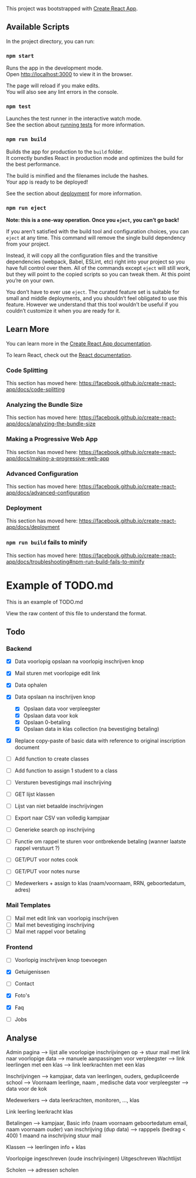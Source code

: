 This project was bootstrapped with [Create React App](https://github.com/facebook/create-react-app).

## Available Scripts

In the project directory, you can run:

### `npm start`

Runs the app in the development mode.<br />
Open [http://localhost:3000](http://localhost:3000) to view it in the browser.

The page will reload if you make edits.<br />
You will also see any lint errors in the console.

### `npm test`

Launches the test runner in the interactive watch mode.<br />
See the section about [running tests](https://facebook.github.io/create-react-app/docs/running-tests) for more information.

### `npm run build`

Builds the app for production to the `build` folder.<br />
It correctly bundles React in production mode and optimizes the build for the best performance.

The build is minified and the filenames include the hashes.<br />
Your app is ready to be deployed!

See the section about [deployment](https://facebook.github.io/create-react-app/docs/deployment) for more information.

### `npm run eject`

**Note: this is a one-way operation. Once you `eject`, you can’t go back!**

If you aren’t satisfied with the build tool and configuration choices, you can `eject` at any time. This command will remove the single build dependency from your project.

Instead, it will copy all the configuration files and the transitive dependencies (webpack, Babel, ESLint, etc) right into your project so you have full control over them. All of the commands except `eject` will still work, but they will point to the copied scripts so you can tweak them. At this point you’re on your own.

You don’t have to ever use `eject`. The curated feature set is suitable for small and middle deployments, and you shouldn’t feel obligated to use this feature. However we understand that this tool wouldn’t be useful if you couldn’t customize it when you are ready for it.

## Learn More

You can learn more in the [Create React App documentation](https://facebook.github.io/create-react-app/docs/getting-started).

To learn React, check out the [React documentation](https://reactjs.org/).

### Code Splitting

This section has moved here: https://facebook.github.io/create-react-app/docs/code-splitting

### Analyzing the Bundle Size

This section has moved here: https://facebook.github.io/create-react-app/docs/analyzing-the-bundle-size

### Making a Progressive Web App

This section has moved here: https://facebook.github.io/create-react-app/docs/making-a-progressive-web-app

### Advanced Configuration

This section has moved here: https://facebook.github.io/create-react-app/docs/advanced-configuration

### Deployment

This section has moved here: https://facebook.github.io/create-react-app/docs/deployment

### `npm run build` fails to minify

This section has moved here: https://facebook.github.io/create-react-app/docs/troubleshooting#npm-run-build-fails-to-minify


# Example of TODO.md

This is an example of TODO.md

View the raw content of this file to understand the format.

## Todo

### Backend
- [X] Data voorlopig opslaan na voorlopig inschrijven knop
- [X] Mail sturen met voorlopige edit link
- [X] Data ophalen
- [X] Data opslaan na inschrijven knop
  - [X] Opslaan data voor verpleegster
  - [X] Opslaan data voor kok
  - [X] Opslaan 0-betaling
  - [X] Opslaan data in klas collection (na bevestiging betaling)
- [X] Replace copy-paste of basic data with reference to original inscription document
- [ ] Add function to create classes
- [ ] Add function to assign 1 student to a class
- [ ] Versturen bevestigings mail inschrijving
- [ ] GET lijst klassen
- [ ] Lijst van niet betaalde inschrijvingen
- [ ] Export naar CSV van volledig kampjaar
- [ ] Generieke search op inschrijving
- [ ] Functie om rappel te sturen voor ontbrekende betaling (wanner laatste rappel verstuurt ?)
- [ ] GET/PUT voor notes cook
- [ ] GET/PUT voor notes nurse
- [ ] Medewerkers + assign to klas (naam/voornaam, RRN, geboortedatum, adres)


### Mail Templates
- [ ] Mail met edit link van voorlopig inschrijven
- [ ] Mail met bevestiging inschrijving
- [ ] Mail met rappel voor betaling
### Frontend
- [ ] Voorlopig inschrijven knop toevoegen
- [X] Getuigenissen
- [ ] Contact
- [X] Foto's
- [X] Faq
- [ ] Jobs







## Analyse

Admin pagina
--> lijst alle voorlopige inschrijvingen op -> stuur mail met link naar voorlopige data
--> manuele aanpassingen voor verpleegster
--> link leerlingen met een klas
--> link leerkrachten met een klas

Inschrijvingen
--> kampjaar, data van leerlingen, ouders, gedupliceerde school
--> Voornaam leerlinge, naam , medische data voor verpleegster
--> data voor de kok


Medewerkers
--> data leerkrachten, monitoren, ..., klas


Link leerling leerkracht klas

Betalingen
--> kampjaar, Basic info (naam voornaam geboortedatum email, naam voornaam ouder) van inschrijving (dup data)
--> rapppels (bedrag < 400) 1 maand na inschrijving stuur mail

Klassen
--> leerlingen info + klas

Voorlopige ingeschreven (oude inschrijvingen)
Uitgeschreven
Wachtlijst

Scholen
--> adressen scholen
